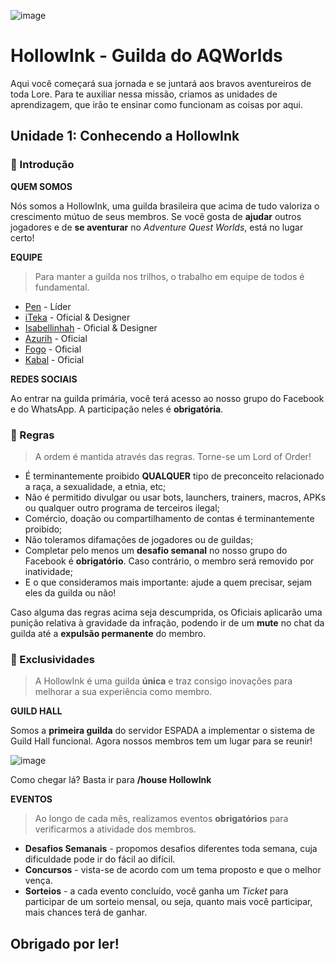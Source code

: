 
![image](https://i.imgur.com/zAnY9KC.jpg)
# HollowInk - Guilda do AQWorlds
Aqui você começará sua jornada e se juntará aos bravos aventureiros de toda Lore. Para te auxiliar nessa missão, criamos as unidades de aprendizagem, que irão te ensinar como funcionam as coisas por aqui.

## Unidade 1: Conhecendo a HollowInk
### **🚩 Introdução**
 **QUEM SOMOS**

 Nós somos a HollowInk, uma guilda brasileira que acima de tudo valoriza o crescimento mútuo de seus membros. Se você gosta de **ajudar** outros jogadores e de **se aventurar** no *Adventure Quest Worlds*, está no lugar certo!
 
 **EQUIPE**

>  Para manter a guilda nos trilhos, o trabalho em equipe de todos é fundamental.

- [Pen](http://aq.com/char/Pen) - Líder
- [iTeka](http://aq.com/char/iTeka) - Oficial & Designer
- [Isabellinhah](http://aq.com/char/Isabellinhah) - Oficial & Designer
- [Azurih](http://aq.com/char/Azurih) - Oficial
- [Fogo](http://aq.com/char/Fogo) - Oficial
- [Kabal](http://aq.com/char/Kabal) - Oficial

**REDES SOCIAIS**

Ao entrar na guilda primária, você terá acesso ao nosso grupo do Facebook e do WhatsApp. A participação neles é **obrigatória**.

### **📜  Regras**
> A ordem é mantida através das regras. Torne-se um Lord of Order!
- É terminantemente proibido **QUALQUER** tipo de preconceito relacionado a raça, a sexualidade, a etnia, etc;
- Não é permitido divulgar ou usar bots, launchers, trainers, macros, APKs ou qualquer outro programa de terceiros ilegal;
- Comércio, doação ou compartilhamento de contas é terminantemente proibido;
- Não toleramos difamações de jogadores ou de guildas;
- Completar pelo menos um **desafio semanal** no nosso grupo do Facebook é **obrigatório**. Caso contrário, o membro será removido por inatividade;
- E o que consideramos mais importante: ajude a quem precisar, sejam eles da guilda ou não!

Caso alguma das regras acima seja descumprida, os Oficiais aplicarão uma punição relativa à gravidade da infração, podendo ir de um **mute** no chat da guilda até a **expulsão permanente** do membro.

### **🚀  Exclusividades**

> A HollowInk é uma guilda **única** e traz consigo inovações para melhorar a sua experiência como membro.

**GUILD HALL**

Somos a **primeira guilda** do servidor ESPADA a implementar o sistema de Guild Hall funcional. Agora nossos membros tem um lugar para se reunir!

![image](https://user-images.githubusercontent.com/49551386/78179816-325a7100-7438-11ea-8a55-bebd343bbbc0.png)

Como chegar lá? Basta ir para **/house HollowInk**

**EVENTOS**

> Ao longo de cada mês, realizamos eventos **obrigatórios** para verificarmos a atividade dos membros.

- **Desafios Semanais** - propomos desafios diferentes toda semana, cuja dificuldade pode ir do fácil ao difícil. 
- **Concursos** - vista-se de acordo com um tema proposto e que o melhor vença.
- **Sorteios** - a cada evento concluído, você ganha um *Ticket* para participar de um sorteio mensal, ou seja, quanto mais você participar, mais chances terá de ganhar.

## Obrigado por ler!

